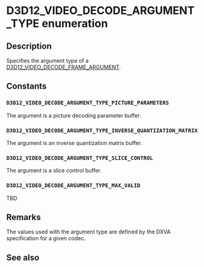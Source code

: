 # D3D12_VIDEO_DECODE_ARGUMENT_TYPE enumeration

## Description

Specifies the argument type of a [D3D12_VIDEO_DECODE_FRAME_ARGUMENT](https://learn.microsoft.com/windows/win32/api/d3d12video/ns-d3d12video-d3d12_video_decode_frame_argument).

## Constants

### `D3D12_VIDEO_DECODE_ARGUMENT_TYPE_PICTURE_PARAMETERS`

The argument is a picture decoding parameter buffer.

### `D3D12_VIDEO_DECODE_ARGUMENT_TYPE_INVERSE_QUANTIZATION_MATRIX`

The argument is an inverse quantization matrix buffer.

### `D3D12_VIDEO_DECODE_ARGUMENT_TYPE_SLICE_CONTROL`

The argument is a slice control buffer.

### `D3D12_VIDEO_DECODE_ARGUMENT_TYPE_MAX_VALID`

TBD

## Remarks

The values used with the argument type are defined by the DXVA specification for a given codec.

## See also